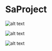 # SaProject
![alt text](https://github.com/MoriMokata/SaProject/blob/main/ReadMe/Untitled%20Diagram-Page-1.jpg)

![alt text](https://github.com/MoriMokata/SaProject/blob/main/ReadMe/class%20diagram-Page-1-Page-1.jpg)

![alt text](https://github.com/MoriMokata/SaProject/blob/main/ReadMe/commuuuu%20(1).jpg)

